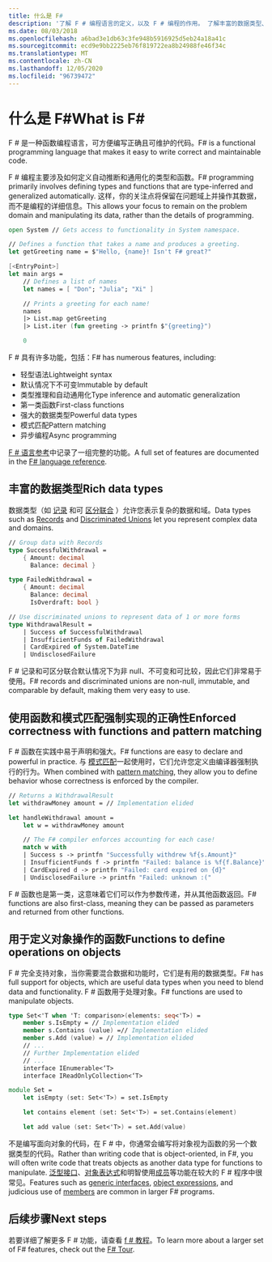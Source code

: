 ```yaml
---
title: 什么是 F#
description: '了解 F # 编程语言的定义，以及 F # 编程的作用。 了解丰富的数据类型、函数以及它们如何组合在一起。'
ms.date: 08/03/2018
ms.openlocfilehash: a6bad3e1db63c3fe948b5916925d5eb24a18a41c
ms.sourcegitcommit: ecd9e9bb2225eb76f819722ea8b24988fe46f34c
ms.translationtype: MT
ms.contentlocale: zh-CN
ms.lasthandoff: 12/05/2020
ms.locfileid: "96739472"
---
```

# <a name="what-is-f"></a><span data-ttu-id="12047-104">什么是 F\#</span><span class="sxs-lookup"><span data-stu-id="12047-104">What is F\#</span></span>

<span data-ttu-id="12047-105">F # 是一种函数编程语言，可方便编写正确且可维护的代码。</span><span class="sxs-lookup"><span data-stu-id="12047-105">F# is a functional programming language that makes it easy to write correct and maintainable code.</span></span>

<span data-ttu-id="12047-106">F # 编程主要涉及如何定义自动推断和通用化的类型和函数。</span><span class="sxs-lookup"><span data-stu-id="12047-106">F# programming primarily involves defining types and functions that are type-inferred and generalized automatically.</span></span> <span data-ttu-id="12047-107">这样，你的关注点将保留在问题域上并操作其数据，而不是编程的详细信息。</span><span class="sxs-lookup"><span data-stu-id="12047-107">This allows your focus to remain on the problem domain and manipulating its data, rather than the details of programming.</span></span>

```fsharp
open System // Gets access to functionality in System namespace.

// Defines a function that takes a name and produces a greeting.
let getGreeting name = $"Hello, {name}! Isn't F# great?"

[<EntryPoint>]
let main args =
    // Defines a list of names
    let names = [ "Don"; "Julia"; "Xi" ]

    // Prints a greeting for each name!
    names
    |> List.map getGreeting
    |> List.iter (fun greeting -> printfn $"{greeting}")

    0
```

<span data-ttu-id="12047-108">F # 具有许多功能，包括：</span><span class="sxs-lookup"><span data-stu-id="12047-108">F# has numerous features, including:</span></span>

* <span data-ttu-id="12047-109">轻型语法</span><span class="sxs-lookup"><span data-stu-id="12047-109">Lightweight syntax</span></span>
* <span data-ttu-id="12047-110">默认情况下不可变</span><span class="sxs-lookup"><span data-stu-id="12047-110">Immutable by default</span></span>
* <span data-ttu-id="12047-111">类型推理和自动通用化</span><span class="sxs-lookup"><span data-stu-id="12047-111">Type inference and automatic generalization</span></span>
* <span data-ttu-id="12047-112">第一类函数</span><span class="sxs-lookup"><span data-stu-id="12047-112">First-class functions</span></span>
* <span data-ttu-id="12047-113">强大的数据类型</span><span class="sxs-lookup"><span data-stu-id="12047-113">Powerful data types</span></span>
* <span data-ttu-id="12047-114">模式匹配</span><span class="sxs-lookup"><span data-stu-id="12047-114">Pattern matching</span></span>
* <span data-ttu-id="12047-115">异步编程</span><span class="sxs-lookup"><span data-stu-id="12047-115">Async programming</span></span>

<span data-ttu-id="12047-116">[F # 语言参考](./language-reference/index.md)中记录了一组完整的功能。</span><span class="sxs-lookup"><span data-stu-id="12047-116">A full set of features are documented in the [F# language reference](./language-reference/index.md).</span></span>

## <a name="rich-data-types"></a><span data-ttu-id="12047-117">丰富的数据类型</span><span class="sxs-lookup"><span data-stu-id="12047-117">Rich data types</span></span>

<span data-ttu-id="12047-118">数据类型（如 [记录](./language-reference/records.md) 和可 [区分联合](./language-reference/discriminated-unions.md) ）允许您表示复杂的数据和域。</span><span class="sxs-lookup"><span data-stu-id="12047-118">Data types such as [Records](./language-reference/records.md) and [Discriminated Unions](./language-reference/discriminated-unions.md) let you represent complex data and domains.</span></span>

```fsharp
// Group data with Records
type SuccessfulWithdrawal =
    { Amount: decimal
      Balance: decimal }

type FailedWithdrawal =
    { Amount: decimal
      Balance: decimal
      IsOverdraft: bool }

// Use discriminated unions to represent data of 1 or more forms
type WithdrawalResult =
    | Success of SuccessfulWithdrawal
    | InsufficientFunds of FailedWithdrawal
    | CardExpired of System.DateTime
    | UndisclosedFailure
```

<span data-ttu-id="12047-119">F # 记录和可区分联合默认情况下为非 null、不可变和可比较，因此它们非常易于使用。</span><span class="sxs-lookup"><span data-stu-id="12047-119">F# records and discriminated unions are non-null, immutable, and comparable by default, making them very easy to use.</span></span>

## <a name="enforced-correctness-with-functions-and-pattern-matching"></a><span data-ttu-id="12047-120">使用函数和模式匹配强制实现的正确性</span><span class="sxs-lookup"><span data-stu-id="12047-120">Enforced correctness with functions and pattern matching</span></span>

<span data-ttu-id="12047-121">F # 函数在实践中易于声明和强大。</span><span class="sxs-lookup"><span data-stu-id="12047-121">F# functions are easy to declare and powerful in practice.</span></span> <span data-ttu-id="12047-122">与 [模式匹配](./language-reference/pattern-matching.md)一起使用时，它们允许您定义由编译器强制执行的行为。</span><span class="sxs-lookup"><span data-stu-id="12047-122">When combined with [pattern matching](./language-reference/pattern-matching.md), they allow you to define behavior whose correctness is enforced by the compiler.</span></span>

```fsharp
// Returns a WithdrawalResult
let withdrawMoney amount = // Implementation elided

let handleWithdrawal amount =
    let w = withdrawMoney amount

    // The F# compiler enforces accounting for each case!
    match w with
    | Success s -> printfn "Successfully withdrew %f{s.Amount}"
    | InsufficientFunds f -> printfn "Failed: balance is %f{f.Balance}"
    | CardExpired d -> printfn "Failed: card expired on {d}"
    | UndisclosedFailure -> printfn "Failed: unknown :("
```

<span data-ttu-id="12047-123">F # 函数也是第一类，这意味着它们可以作为参数传递，并从其他函数返回。</span><span class="sxs-lookup"><span data-stu-id="12047-123">F# functions are also first-class, meaning they can be passed as parameters and returned from other functions.</span></span>

## <a name="functions-to-define-operations-on-objects"></a><span data-ttu-id="12047-124">用于定义对象操作的函数</span><span class="sxs-lookup"><span data-stu-id="12047-124">Functions to define operations on objects</span></span>

<span data-ttu-id="12047-125">F # 完全支持对象，当你需要混合数据和功能时，它们是有用的数据类型。</span><span class="sxs-lookup"><span data-stu-id="12047-125">F# has full support for objects, which are useful data types when you need to blend data and functionality.</span></span> <span data-ttu-id="12047-126">F # 函数用于处理对象。</span><span class="sxs-lookup"><span data-stu-id="12047-126">F# functions are used to manipulate objects.</span></span>

```fsharp
type Set<'T when 'T: comparison>(elements: seq<'T>) =
    member s.IsEmpty = // Implementation elided
    member s.Contains (value) =// Implementation elided
    member s.Add (value) = // Implementation elided
    // ...
    // Further Implementation elided
    // ...
    interface IEnumerable<‘T>
    interface IReadOnlyCollection<‘T>

module Set =
    let isEmpty (set: Set<'T>) = set.IsEmpty

    let contains element (set: Set<'T>) = set.Contains(element)

    let add value (set: Set<'T>) = set.Add(value)
```

<span data-ttu-id="12047-127">不是编写面向对象的代码，在 F # 中，你通常会编写将对象视为函数的另一个数据类型的代码。</span><span class="sxs-lookup"><span data-stu-id="12047-127">Rather than writing code that is object-oriented, in F#, you will often write code that treats objects as another data type for functions to manipulate.</span></span> <span data-ttu-id="12047-128">[泛型接口](./language-reference/interfaces.md)、[对象表达式](./language-reference/object-expressions.md)和明智使用[成员](./language-reference/members/index.md)等功能在较大的 F # 程序中很常见。</span><span class="sxs-lookup"><span data-stu-id="12047-128">Features such as [generic interfaces](./language-reference/interfaces.md), [object expressions](./language-reference/object-expressions.md), and judicious use of [members](./language-reference/members/index.md) are common in larger F# programs.</span></span>

## <a name="next-steps"></a><span data-ttu-id="12047-129">后续步骤</span><span class="sxs-lookup"><span data-stu-id="12047-129">Next steps</span></span>

<span data-ttu-id="12047-130">若要详细了解更多 F # 功能，请查看 [f # 教程](tour.md)。</span><span class="sxs-lookup"><span data-stu-id="12047-130">To learn more about a larger set of F# features, check out the [F# Tour](tour.md).</span></span>
